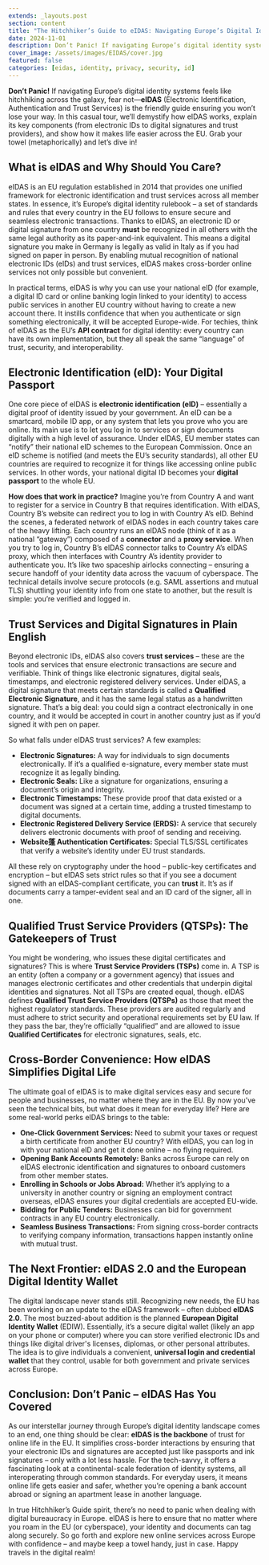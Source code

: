 ```yaml
---
extends: _layouts.post
section: content
title: "The Hitchhiker’s Guide to eIDAS: Navigating Europe’s Digital Identity Landscape"
date: 2024-11-01
description: Don’t Panic! If navigating Europe’s digital identity systems feels like hitchhiking across the galaxy, fear not—eIDAS (Electronic Identification, Authentication and Trust Services) is the friendly guide ensuring you won’t lose your way. In this casual tour, we’ll demystify how eIDAS works, explain its key components (from electronic IDs to digital signatures and trust providers), and show how it makes life easier across the EU. Grab your towel (metaphorically) and let’s dive in!
cover_image: /assets/images/EIDAS/cover.jpg
featured: false
categories: [eidas, identity, privacy, security, id]
---
```


<p><strong>Don’t Panic!</strong> If navigating Europe’s digital identity systems feels like hitchhiking across the galaxy, fear not—<strong>eIDAS</strong> (Electronic Identification, Authentication and Trust Services) is the friendly guide ensuring you won’t lose your way. In this casual tour, we’ll demystify how eIDAS works, explain its key components (from electronic IDs to digital signatures and trust providers), and show how it makes life easier across the EU. Grab your towel (metaphorically) and let’s dive in!</p>

## What is eIDAS and Why Should You Care?

<p>eIDAS is an EU regulation established in 2014 that provides one unified framework for electronic identification and trust services across all member states. In essence, it’s Europe’s digital identity rulebook – a set of standards and rules that every country in the EU follows to ensure secure and seamless electronic transactions. Thanks to eIDAS, an electronic ID or digital signature from one country <strong>must</strong> be recognized in all others with the same legal authority as its paper-and-ink equivalent. This means a digital signature you make in Germany is legally as valid in Italy as if you had signed on paper in person. By enabling mutual recognition of national electronic IDs (eIDs) and trust services, eIDAS makes cross-border online services not only possible but convenient.</p>

<p>In practical terms, eIDAS is why you can use your national eID (for example, a digital ID card or online banking login linked to your identity) to access public services in another EU country without having to create a new account there. It instills confidence that when you authenticate or sign something electronically, it will be accepted Europe-wide. For techies, think of eIDAS as the EU’s <strong>API contract</strong> for digital identity: every country can have its own implementation, but they all speak the same “language” of trust, security, and interoperability.</p>

## Electronic Identification (eID): Your Digital Passport

<p>One core piece of eIDAS is <strong>electronic identification (eID)</strong> – essentially a digital proof of identity issued by your government. An eID can be a smartcard, mobile ID app, or any system that lets you prove who you are online. Its main use is to let you log in to services or sign documents digitally with a high level of assurance. Under eIDAS, EU member states can “notify” their national eID schemes to the European Commission. Once an eID scheme is notified (and meets the EU’s security standards), all other EU countries are required to recognize it for things like accessing online public services. In other words, your national digital ID becomes your <strong>digital passport</strong> to the whole EU.</p>

<p><strong>How does that work in practice?</strong> Imagine you’re from Country A and want to register for a service in Country B that requires identification. With eIDAS, Country B’s website can redirect you to log in with Country A’s eID. Behind the scenes, a federated network of eIDAS nodes in each country takes care of the heavy lifting. Each country runs an eIDAS node (think of it as a national “gateway”) composed of a <strong>connector</strong> and a <strong>proxy service</strong>. When you try to log in, Country B’s eIDAS connector talks to Country A’s eIDAS proxy, which then interfaces with Country A’s identity provider to authenticate you. It’s like two spaceship airlocks connecting – ensuring a secure handoff of your identity data across the vacuum of cyberspace. The technical details involve secure protocols (e.g. SAML assertions and mutual TLS) shuttling your identity info from one state to another, but the result is simple: you’re verified and logged in.</p>

## Trust Services and Digital Signatures in Plain English

<p>Beyond electronic IDs, eIDAS also covers <strong>trust services</strong> – these are the tools and services that ensure electronic transactions are secure and verifiable. Think of things like electronic signatures, digital seals, timestamps, and electronic registered delivery services. Under eIDAS, a digital signature that meets certain standards is called a <strong>Qualified Electronic Signature</strong>, and it has the same legal status as a handwritten signature. That’s a big deal: you could sign a contract electronically in one country, and it would be accepted in court in another country just as if you’d signed it with pen on paper.</p>

<p>So what falls under eIDAS trust services? A few examples:</p>

<ul>
  <li><strong>Electronic Signatures:</strong> A way for individuals to sign documents electronically. If it’s a qualified e-signature, every member state must recognize it as legally binding.</li>
  <li><strong>Electronic Seals:</strong> Like a signature for organizations, ensuring a document’s origin and integrity.</li>
  <li><strong>Electronic Timestamps:</strong> These provide proof that data existed or a document was signed at a certain time, adding a trusted timestamp to digital documents.</li>
  <li><strong>Electronic Registered Delivery Service (ERDS):</strong> A service that securely delivers electronic documents with proof of sending and receiving.</li>
  <li><strong>Website蓬 Authentication Certificates:</strong> Special TLS/SSL certificates that verify a website’s identity under EU trust standards.</li>
</ul>

<p>All these rely on cryptography under the hood – public-key certificates and encryption – but eIDAS sets strict rules so that if you see a document signed with an eIDAS-compliant certificate, you can <strong>trust</strong> it. It’s as if documents carry a tamper-evident seal and an ID card of the signer, all in one.</p>

## Qualified Trust Service Providers (QTSPs): The Gatekeepers of Trust

<p>You might be wondering, who issues these digital certificates and signatures? This is where <strong>Trust Service Providers (TSPs)</strong> come in. A TSP is an entity (often a company or a government agency) that issues and manages electronic certificates and other credentials that underpin digital identities and signatures. Not all TSPs are created equal, though. eIDAS defines <strong>Qualified Trust Service Providers (QTSPs)</strong> as those that meet the highest regulatory standards. These providers are audited regularly and must adhere to strict security and operational requirements set by EU law. If they pass the bar, they’re officially “qualified” and are allowed to issue <strong>Qualified Certificates</strong> for electronic signatures, seals, etc.</p>

## Cross-Border Convenience: How eIDAS Simplifies Digital Life

<p>The ultimate goal of eIDAS is to make digital services easy and secure for people and businesses, no matter where they are in the EU. By now you’ve seen the technical bits, but what does it mean for everyday life? Here are some real-world perks eIDAS brings to the table:</p>

<ul>
  <li><strong>One-Click Government Services:</strong> Need to submit your taxes or request a birth certificate from another EU country? With eIDAS, you can log in with your national eID and get it done online – no flying required.</li>
  <li><strong>Opening Bank Accounts Remotely:</strong> Banks across Europe can rely on eIDAS electronic identification and signatures to onboard customers from other member states.</li>
  <li><strong>Enrolling in Schools or Jobs Abroad:</strong> Whether it’s applying to a university in another country or signing an employment contract overseas, eIDAS ensures your digital credentials are accepted EU-wide.</li>
  <li><strong>Bidding for Public Tenders:</strong> Businesses can bid for government contracts in any EU country electronically.</li>
  <li><strong>Seamless Business Transactions:</strong> From signing cross-border contracts to verifying company information, transactions happen instantly online with mutual trust.</li>
</ul>

## The Next Frontier: eIDAS 2.0 and the European Digital Identity Wallet

<p>The digital landscape never stands still. Recognizing new needs, the EU has been working on an update to the eIDAS framework – often dubbed <strong>eIDAS 2.0</strong>. The most buzzed-about addition is the planned <strong>European Digital Identity Wallet</strong> (EDIW). Essentially, it’s a secure digital wallet (likely an app on your phone or computer) where you can store verified electronic IDs and things like digital driver's licenses, diplomas, or other personal attributes. The idea is to give individuals a convenient, <strong>universal login and credential wallet</strong> that they control, usable for both government and private services across Europe.</p>

## Conclusion: Don’t Panic – eIDAS Has You Covered

<p>As our interstellar journey through Europe’s digital identity landscape comes to an end, one thing should be clear: <strong>eIDAS is the backbone</strong> of trust for online life in the EU. It simplifies cross-border interactions by ensuring that your electronic IDs and signatures are accepted just like passports and ink signatures – only with a lot less hassle. For the tech-savvy, it offers a fascinating look at a continental-scale federation of identity systems, all interoperating through common standards. For everyday users, it means online life gets easier and safer, whether you’re opening a bank account abroad or signing an apartment lease in another language.</p>

<p>In true Hitchhiker’s Guide spirit, there’s no need to panic when dealing with digital bureaucracy in Europe. eIDAS is here to ensure that no matter where you roam in the EU (or cyberspace), your identity and documents can tag along securely. So go forth and explore new online services across Europe with confidence – and maybe keep a towel handy, just in case. Happy travels in the digital realm!</p>